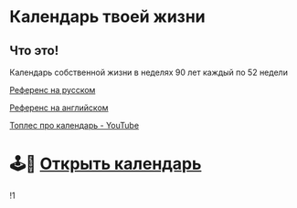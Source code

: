 # Календарь твоей жизни

## Что это!
Календарь собственной жизни в неделях 90 лет каждый по 52 недели

[Референс на русском](https://interesno.co/myself/5ec6770b787b/)

[Референс на английском](https://waitbutwhy.com/2014/05/life-weeks.html)

[Топлес про календарь - YouTube](https://www.youtube.com/embed/KGfFunFV2Ck/)

# 🕹️🍎 [Открыть календарь](https://ilushinvanya.github.io/Calendar/www)

!1

